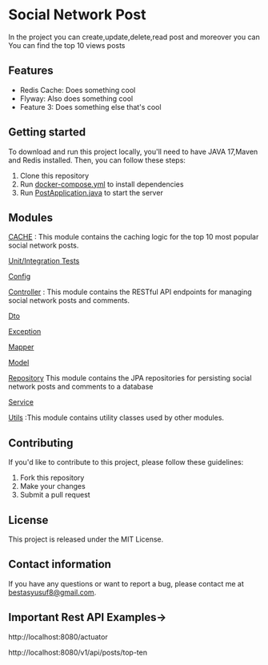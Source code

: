 
# Social Network Post

In the project you can create,update,delete,read post and moreover you can
You can find the top 10 views posts
## Features

- Redis Cache: Does something cool
- Flyway: Also does something cool
- Feature 3: Does something else that's cool

## Getting started

To download and run this project locally, you'll need to have JAVA 17,Maven and Redis installed. 
Then, you can follow these steps:

1. Clone this repository
2. Run [docker-compose.yml](docker-compose.yml) to install dependencies
3. Run [PostApplication.java](src%2Fmain%2Fjava%2Fcom%2Fsocialnetwork%2Fpost%2FPostApplication.java) to start the server

## Modules
[CACHE](src%2Fmain%2Fjava%2Fcom%2Fsocialnetwork%2Fpost%2Fcache) : This module contains the caching logic for the top 10 most popular social network posts.

[Unit/Integration Tests](src%2Ftest)

[Config](src%2Fmain%2Fjava%2Fcom%2Fsocialnetwork%2Fpost%2Fconfig)

[Controller](src%2Fmain%2Fjava%2Fcom%2Fsocialnetwork%2Fpost%2Fcontroller) : This module contains the RESTful API endpoints for managing social network posts and comments.

[Dto](src%2Fmain%2Fjava%2Fcom%2Fsocialnetwork%2Fpost%2Fdto)

[Exception](src%2Fmain%2Fjava%2Fcom%2Fsocialnetwork%2Fpost%2Fexception)

[Mapper](src%2Fmain%2Fjava%2Fcom%2Fsocialnetwork%2Fpost%2Fmapper)

[Model](src%2Fmain%2Fjava%2Fcom%2Fsocialnetwork%2Fpost%2Fmodel)

[Repository](src%2Fmain%2Fjava%2Fcom%2Fsocialnetwork%2Fpost%2Frepository) This module contains the JPA repositories for persisting social network posts and comments to a database

[Service](src%2Fmain%2Fjava%2Fcom%2Fsocialnetwork%2Fpost%2Fservice)

[Utils](src%2Fmain%2Fjava%2Fcom%2Fsocialnetwork%2Fpost%2Futils) :This module contains utility classes used by other modules.

## Contributing

If you'd like to contribute to this project, please follow these guidelines:

1. Fork this repository
2. Make your changes
3. Submit a pull request

## License

This project is released under the MIT License.

## Contact information

If you have any questions or want to report a bug, please contact me at bestasyusuf8@gmail.com.


## Important Rest API Examples->

http://localhost:8080/actuator

http://localhost:8080/v1/api/posts/top-ten
